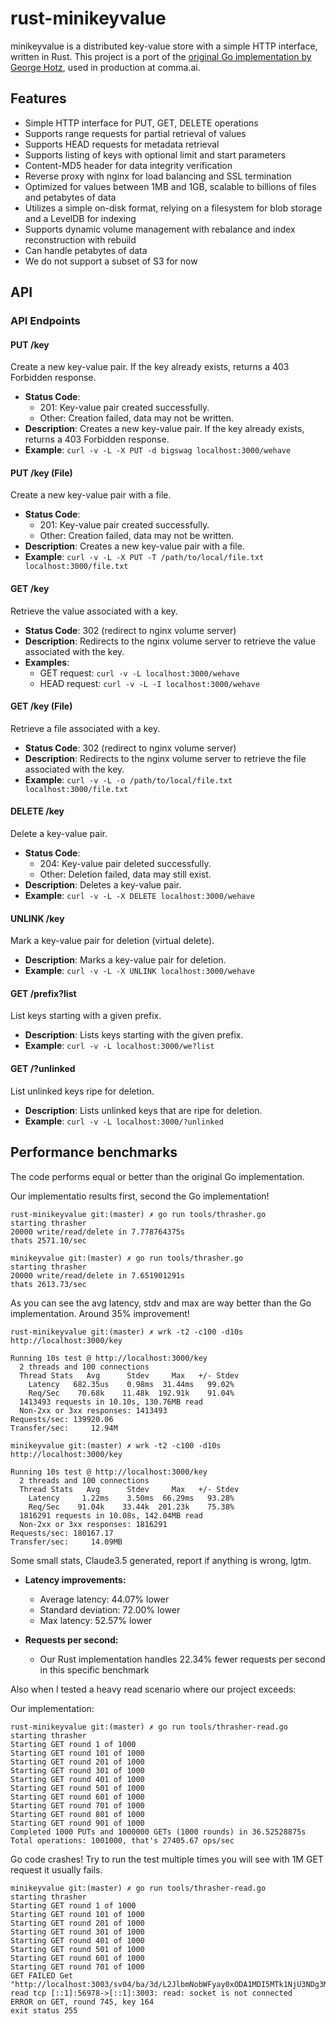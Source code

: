 # rust-minikeyvalue

minikeyvalue is a distributed key-value store with a simple HTTP interface, written in Rust. This project is a port of the [original Go implementation by George Hotz](https://github.com/geohot/minikeyvalue/tree/master), used in production at comma.ai.

## Features

* Simple HTTP interface for PUT, GET, DELETE operations
* Supports range requests for partial retrieval of values
* Supports HEAD requests for metadata retrieval
* Supports listing of keys with optional limit and start parameters
* Content-MD5 header for data integrity verification
* Reverse proxy with nginx for load balancing and SSL termination
* Optimized for values between 1MB and 1GB, scalable to billions of files and petabytes of data
* Utilizes a simple on-disk format, relying on a filesystem for blob storage and a LevelDB for indexing
* Supports dynamic volume management with rebalance and index reconstruction with rebuild
* Can handle petabytes of data
* We do not support a subset of S3 for now


## API

### API Endpoints

#### PUT /key
Create a new key-value pair. If the key already exists, returns a 403 Forbidden response.

* **Status Code**:
	+ 201: Key-value pair created successfully.
	+ Other: Creation failed, data may not be written.
* **Description**: Creates a new key-value pair. If the key already exists, returns a 403 Forbidden response.
* **Example**: `curl -v -L -X PUT -d bigswag localhost:3000/wehave`

#### PUT /key (File)
Create a new key-value pair with a file.

* **Status Code**:
	+ 201: Key-value pair created successfully.
	+ Other: Creation failed, data may not be written.
* **Description**: Creates a new key-value pair with a file.
* **Example**: `curl -v -L -X PUT -T /path/to/local/file.txt localhost:3000/file.txt`

#### GET /key
Retrieve the value associated with a key.

* **Status Code**: 302 (redirect to nginx volume server)
* **Description**: Redirects to the nginx volume server to retrieve the value associated with the key.
* **Examples**: 
  * GET request: `curl -v -L localhost:3000/wehave`
  * HEAD request: `curl -v -L -I localhost:3000/wehave`

#### GET /key (File)
Retrieve a file associated with a key.

* **Status Code**: 302 (redirect to nginx volume server)
* **Description**: Redirects to the nginx volume server to retrieve the file associated with the key.
* **Example**: `curl -v -L -o /path/to/local/file.txt localhost:3000/file.txt`

#### DELETE /key
Delete a key-value pair.

* **Status Code**:
	+ 204: Key-value pair deleted successfully.
	+ Other: Deletion failed, data may still exist.
* **Description**: Deletes a key-value pair.
* **Example**: `curl -v -L -X DELETE localhost:3000/wehave`

#### UNLINK /key
Mark a key-value pair for deletion (virtual delete).

* **Description**: Marks a key-value pair for deletion.
* **Example**: `curl -v -L -X UNLINK localhost:3000/wehave`

#### GET /prefix?list
List keys starting with a given prefix.

* **Description**: Lists keys starting with the given prefix.
* **Example**: `curl -v -L localhost:3000/we?list`

#### GET /?unlinked
List unlinked keys ripe for deletion.

* **Description**: Lists unlinked keys that are ripe for deletion.
* **Example**: `curl -v -L localhost:3000/?unlinked`

## Performance benchmarks

The code performs equal or better than the original Go implementation.

Our implementatio results first, second the Go implementation!

```
rust-minikeyvalue git:(master) ✗ go run tools/thrasher.go
starting thrasher
20000 write/read/delete in 7.778764375s
thats 2571.10/sec
```

```
minikeyvalue git:(master) ✗ go run tools/thrasher.go
starting thrasher
20000 write/read/delete in 7.651901291s
thats 2613.73/sec
```

As you can see the avg latency, stdv and max are way better than the Go implementation. Around 35% improvement!
```
rust-minikeyvalue git:(master) ✗ wrk -t2 -c100 -d10s http://localhost:3000/key

Running 10s test @ http://localhost:3000/key
  2 threads and 100 connections
  Thread Stats   Avg      Stdev     Max   +/- Stdev
    Latency   682.35us    0.98ms  31.44ms   99.02%
    Req/Sec    70.68k    11.48k  192.91k    91.04%
  1413493 requests in 10.10s, 130.76MB read
  Non-2xx or 3xx responses: 1413493
Requests/sec: 139920.06
Transfer/sec:     12.94M
```

```
minikeyvalue git:(master) ✗ wrk -t2 -c100 -d10s http://localhost:3000/key

Running 10s test @ http://localhost:3000/key
  2 threads and 100 connections
  Thread Stats   Avg      Stdev     Max   +/- Stdev
    Latency     1.22ms    3.50ms  66.29ms   93.28%
    Req/Sec    91.04k    33.44k  201.23k    75.38%
  1816291 requests in 10.08s, 142.04MB read
  Non-2xx or 3xx responses: 1816291
Requests/sec: 180167.17
Transfer/sec:     14.09MB
```

Some small stats, Claude3.5 generated, report if anything is wrong, lgtm.
- **Latency improvements:**
  - Average latency: 44.07% lower
  - Standard deviation: 72.00% lower
  - Max latency: 52.57% lower

- **Requests per second:**
  - Our Rust implementation handles 22.34% fewer requests per second in this specific benchmark


Also when I tested a heavy read scenario where our project exceeds:

Our implementation:
```
rust-minikeyvalue git:(master) ✗ go run tools/thrasher-read.go
starting thrasher
Starting GET round 1 of 1000
Starting GET round 101 of 1000
Starting GET round 201 of 1000
Starting GET round 301 of 1000
Starting GET round 401 of 1000
Starting GET round 501 of 1000
Starting GET round 601 of 1000
Starting GET round 701 of 1000
Starting GET round 801 of 1000
Starting GET round 901 of 1000
Completed 1000 PUTs and 1000000 GETs (1000 rounds) in 36.52528875s
Total operations: 1001000, that's 27405.67 ops/sec
```

Go code crashes! Try to run the test multiple times you will see with 1M GET request it usually fails.

```
minikeyvalue git:(master) ✗ go run tools/thrasher-read.go 
starting thrasher
Starting GET round 1 of 1000
Starting GET round 101 of 1000
Starting GET round 201 of 1000
Starting GET round 301 of 1000
Starting GET round 401 of 1000
Starting GET round 501 of 1000
Starting GET round 601 of 1000
Starting GET round 701 of 1000
GET FAILED Get "http://localhost:3003/sv04/ba/3d/L2JlbmNobWFyay0xODA1MDI5MTk1NjU3NDg3MTAy": read tcp [::1]:56978->[::1]:3003: read: socket is not connected
ERROR on GET, round 745, key 164
exit status 255
```